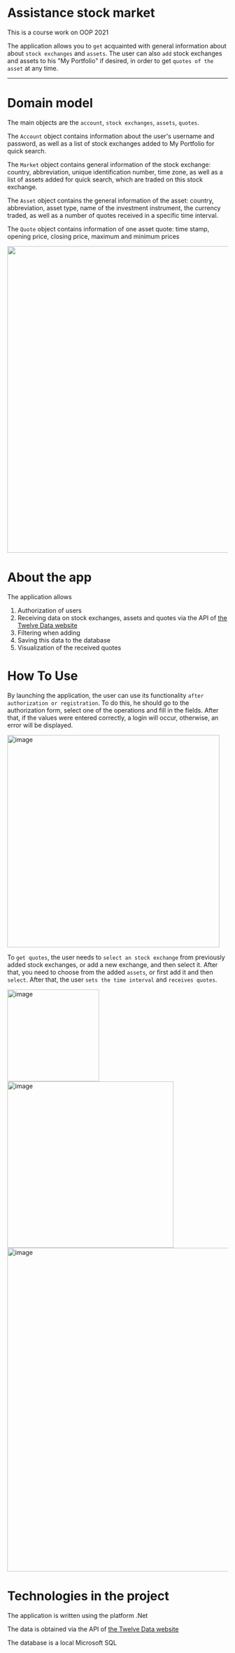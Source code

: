 # Assistance stock market

This is a course work on OOP 2021

The application allows you to `get` acquainted with general information about about `stock exchanges` and `assets`. 
The user can also `add` stock exchanges and assets to his "My Portfolio" if desired, in order to get `quotes of the asset` at any time.

***

# Domain model

The main objects are the `account`, `stock exchanges`, `assets`, `quotes`.

The `Account` object contains information about the user's username and password, as well as a list of stock exchanges added to My Portfolio for quick search.

The `Market` object contains general information of the stock exchange: country, abbreviation, unique identification number, time zone, 
as well as a list of assets added for quick search, which are traded on this stock exchange. 

The `Asset` object contains the general information of the asset: country, abbreviation, asset type, name of the investment instrument, 
the currency traded, as well as a number of quotes received in a specific time interval. 

The `Quote` object contains information of one asset quote: time stamp, opening price, closing price, maximum and minimum prices

<img width="700px" src="https://user-images.githubusercontent.com/78900834/180268119-78327083-09a8-484e-bb14-9d39c1526d37.png"> 

# About the app
The application allows
1. Authorization of users
2. Receiving data on stock exchanges, assets and quotes via the API of [the Twelve Data website](https://twelvedata.com/)
3. Filtering when adding
4. Saving this data to the database 
5. Visualization of the received quotes

# How To Use
By launching the application, the user can use its functionality `after authorization or registration`. 
To do this, he should go to the authorization form, select one of the operations and fill in the fields.
After that, if the values were entered correctly, a login will occur, otherwise, an error will be displayed.

<img width="485" alt="image" src="https://user-images.githubusercontent.com/78900834/180276083-31e558f5-4dbd-4363-b41b-5e8904743037.png">

To `get quotes`, the user needs to `select an stock exchange` from previously added stock exchanges, or add a new exchange, and then select it. 
After that, you need to choose from the added `assets`, or first add it and then `select`. After that, the user `sets the time interval` and `receives quotes`.

<img width="210" alt="image" src="https://user-images.githubusercontent.com/78900834/180276726-04a4a7cb-f792-4169-8db0-df8e66ea05f1.png">
<img width="380" alt="image" src="https://user-images.githubusercontent.com/78900834/180276800-37b50766-0658-4d71-897f-7d3f593c9aaf.png">
<img width="739" alt="image" src="https://user-images.githubusercontent.com/78900834/180276657-09d9fbc8-aada-4b20-9ca0-43631cce3aa2.png">

# Technologies in the project

The application is written using the platform .Net

The data is obtained via the API of [the Twelve Data website](https://twelvedata.com/)

The database is a local Microsoft SQL
